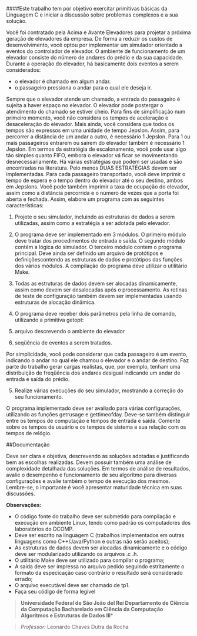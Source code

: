 ####Este trabalho tem por objetivo exercitar primitivas básicas da Linguagem C e iniciar a discussão sobre problemas complexos e a sua solução.


Você foi contratado pela Acima e Avante Elevadores para projetar a próxima geração de elevadores da empresa. De forma a reduzir os custos de desenvolvimento, você optou por implementar
um simulador orientado a eventos do controlador de elevador. O ambiente de funcionamento de um elevador consiste do número de andares do prédio e da sua capacidade. Durante a operação do
elevador, há basicamente dois eventos a serem considerados: 

- o elevador é chamado em algum andar.
- o passageiro pressiona o andar para o qual ele deseja ir.

Sempre que o elevador atende um chamado, a entrada do passageiro é sujeita a haver espaço no elevador. O elevador pode postergar o atendimento do chamado se estiver cheio. Para fins de
simplificação num primeiro momento, você não considera os tempos de aceleração e desaceleração do elevador. Mais ainda, você considera que todos os tempos são expressos em uma unidade de
tempo Jepslon. Assim, para percorrer a distância de um andar a outro, é necessário 1 Jepslon.
Para 1 ou mais passageiros entrarem ou sairem do elevador também é necessário 1 Jepslon.
Em termos da estratégia de escalonamento, você pode usar algo tão simples quanto FIFO, embora o elevador vá ficar se movimentando desnecessariamente. Há várias estratégias que podem
ser usadas e são encontradas na literatura. Pelo menos DUAS ESTRATÉGIAS devem ser implementadas.
Para cada passageiro transportado, você deve imprimir o tempo de espera e o tempo dentro do elevador até o seu destino, ambos em Jepslons. Você pode também imprimir a taxa de ocupação do
elevador, assim como a distância percorrida e o número de vezes que a porta foi aberta e fechada.
Assim, elabore um programa com as seguintes características:

1. Projete o seu simulador, incluindo as estruturas de dados a serem utilizadas, assim como a
estratégia a ser adotada pelo elevador.

2. O programa deve ser implementado em 3 módulos. O primeiro módulo deve tratar dos
procedimentos de entrada e saída. O segundo módulo contém a lógica do simulador. O terceiro
módulo contem o programa principal. Deve ainda ser definido um arquivo de protótipos e
definiçõescontendo as estruturas de dados e protótipos das funções dos vários módulos. A
compilação do programa deve utilizar o utilitário Make.

3. Todas as estruturas de dados devem ser alocadas dinamicamente, assim como devem ser
desalocadas após o processamento. As rotinas de teste de configuração também devem ser
implementadas usando estruturas de alocação dinâmica.

4. O programa deve receber dois parâmetros pela linha de comando, utilizando a primitiva
getopt:
  1. arquivo descrevendo o ambiente do elevador
  2. seqüência de eventos a serem tratados.
  
  Por simplicidade, você pode considerar que cada passageiro é um evento, indicando o andar no   qual ele chamou o elevador e o andar de destino. Faz parte do trabalho gerar cargas realistas,
  que, por exemplo, tenham uma distribuição de freqüência dos andares desigual indicando um   andar de entrada e saída do prédio.
  
5. Realize várias execuções do seu simulador, mostrando a correção do seu funcionamento.

O programa implementado deve ser avaliado para várias configurações, utilizando as funções getrusage e gettimeofday. Deve-se também distinguir entre os tempos de computação e tempos
de entrada e saída. Comente sobre os tempos de usuário e os tempos de sistema e sua relação com os tempos de relógio.


##Documentação

Deve ser clara e objetiva, descrevendo as soluções adotadas e justificando bem as escolhas realizadas. Devem possuir também uma análise de complexidade detalhada das soluções. Em
termos de análise de resultados, avalie o desempenho e funcionamento de seu algoritmo para diversas configurações e avalie também o tempo de execução dos mesmos. Lembre-se, o importante é você
apresentar maturidade técnica em suas discussões.

**Observações:**
- O código fonte do trabalho deve ser submetido para compilação e execução em ambiente Linux, tendo como padrão os computadores dos laboratórios do DCOMP.
- Deve ser escrito na linguagem C (trabalhos implementados em outras linguagens como C++/Java/Python e outras não serão aceitos);
- As estruturas de dados devem ser alocadas dinamicamente e o código deve ser modularizado utilizando os arquivos .c .h.
- O utilitário Make deve ser utilizado para compilar o programa;
- A saída deve ser impressa no arquivo pedido seguindo estritamente o formato da especicação caso contrário o resultado será considerado errado;
- O arquivo executável deve ser chamado de tp1.
- Faça seu código de forma legível



>**Universidade Federal de São João del Rei Departamento de Ciência da Computação Bacharelado em Ciência da Computação Algoritmos e Estruturas de Dados III***

>*Professor:* Leonardo Chaves Dutra da Rocha

